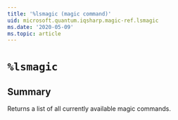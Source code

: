 ```yaml
---
title: '%lsmagic (magic command)'
uid: microsoft.quantum.iqsharp.magic-ref.lsmagic
ms.date: '2020-05-09'
ms.topic: article
---
```


<!--
    NB: This file has been automatically generated from Microsoft.Quantum.IQSharp.Kernel.dll,
        please do not manually edit it.

    [DEBUG] JSON source:
        {"Name": "%lsmagic", "Documentation": {"Summary": "Returns a list of all currently available magic commands.", "Full": null, "Description": null, "Remarks": null, "Examples": null, "SeeAlso": null}, "AssemblyName": "Microsoft.Quantum.IQSharp.Kernel"}
-->

# `%lsmagic`

## Summary

Returns a list of all currently available magic commands.
